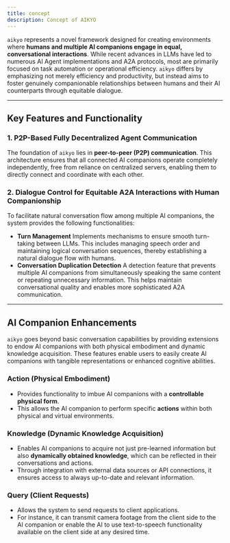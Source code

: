 ```yaml
---
title: concept
description: Concept of AIKYO
---
```

`aikyo` represents a novel framework designed for creating environments where **humans and multiple AI companions engage in equal, conversational interactions**. While recent advances in LLMs have led to numerous AI Agent implementations and A2A protocols, most are primarily focused on task automation or operational efficiency. `aikyo` differs by emphasizing not merely efficiency and productivity, but instead aims to foster genuinely companionable relationships between humans and their AI counterparts through equitable dialogue.

---

## Key Features and Functionality

### 1. P2P-Based Fully Decentralized Agent Communication

The foundation of `aikyo` lies in **peer-to-peer (P2P) communication**. This architecture ensures that all connected AI companions operate completely independently, free from reliance on centralized servers, enabling them to directly connect and coordinate with each other.

### 2. Dialogue Control for Equitable A2A Interactions with Human Companionship

To facilitate natural conversation flow among multiple AI companions, the system provides the following functionalities:

- **Turn Management**
    Implements mechanisms to ensure smooth turn-taking between LLMs. This includes managing speech order and maintaining logical conversation sequences, thereby establishing a natural dialogue flow with humans.
- **Conversation Duplication Detection**
    A detection feature that prevents multiple AI companions from simultaneously speaking the same content or repeating unnecessary information. This helps maintain conversational quality and enables more sophisticated A2A communication.

---

## AI Companion Enhancements

`aikyo` goes beyond basic conversation capabilities by providing extensions to endow AI companions with both physical embodiment and dynamic knowledge acquisition. These features enable users to easily create AI companions with tangible representations or enhanced cognitive abilities.

### Action (Physical Embodiment)

- Provides functionality to imbue AI companions with a **controllable physical form**.
- This allows the AI companion to perform specific **actions** within both physical and virtual environments.

### Knowledge (Dynamic Knowledge Acquisition)

- Enables AI companions to acquire not just pre-learned information but also **dynamically obtained knowledge**, which can be reflected in their conversations and actions.
- Through integration with external data sources or API connections, it ensures access to always up-to-date and relevant information.

### Query (Client Requests)

- Allows the system to send requests to client applications.
- For instance, it can transmit camera footage from the client side to the AI companion or enable the AI to use text-to-speech functionality available on the client side at any desired time.